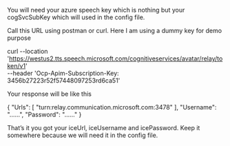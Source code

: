 You will need your azure speech key which is nothing but your cogSvcSubKey which will used in the config file.

Call this URL using postman or curl. Here I am using a dummy key for demo purpose

curl --location 'https://westus2.tts.speech.microsoft.com/cognitiveservices/avatar/relay/token/v1' \
--header 'Ocp-Apim-Subscription-Key: 3456b27223r52f57448097253rd6ca51'

Your response will be like this

{
    "Urls": [
        "turn:relay.communication.microsoft.com:3478"
    ],
    "Username": "......",
    "Password": "......"
}

That’s it you got your iceUrl, iceUsername and icePassword. Keep it somewhere because we will need it in the config file.